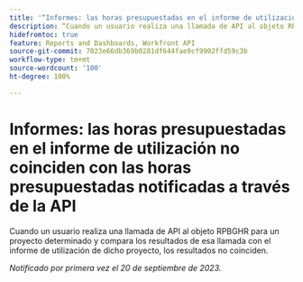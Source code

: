 ```yaml
---
title: '“Informes: las horas presupuestadas en el informe de utilización no coinciden con las horas presupuestadas notificadas a través de la API'
description: “Cuando un usuario realiza una llamada de API al objeto RPBGHR para un proyecto determinado y compara los resultados de esa llamada con el informe de utilización de dicho proyecto, los resultados no coinciden. ”
hidefromtoc: true
feature: Reports and Dashboards, Workfront API
source-git-commit: 7023e66db369b0281df644fae9cf9902ffd59c3b
workflow-type: tm+mt
source-wordcount: '100'
ht-degree: 100%

---
```



# Informes: las horas presupuestadas en el informe de utilización no coinciden con las horas presupuestadas notificadas a través de la API

Cuando un usuario realiza una llamada de API al objeto RPBGHR para un proyecto determinado y compara los resultados de esa llamada con el informe de utilización de dicho proyecto, los resultados no coinciden.

_Notificado por primera vez el 20 de septiembre de 2023._
